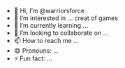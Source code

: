 - 👋 Hi, I’m @warriorsforce
- 👀 I’m interested in ... creat of games 
- 🌱 I’m currently learning ...
- 💞️ I’m looking to collaborate on ...
- 📫 How to reach me ...
- 😄 Pronouns: ...
- ⚡ Fun fact: ...

<!---
warriorsforce/warriorsforce is a ✨ special ✨ repository because its `README.md` (this file) appears on your GitHub profile.
You can click the Preview link to take a look at your changes.
--->
